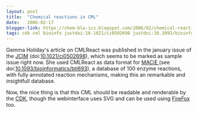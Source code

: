```yaml
---
layout: post
title:  "Chemical reactions in CML"
date:   2006-02-17
blogger-link: https://chem-bla-ics.blogspot.com/2006/02/chemical-reactions-in-cml.html
tags: cdk cml bioinfo justdoi:10.1021/ci0502698 justdoi:10.1093/bioinformatics/bti693
---
```


Gemma Holiday's article on CMLReact was published in the january issue of the [JCIM](http://pubs3.acs.org/acs/journals/toc.page?incoden=jcisd8)
(doi:[10.1021/ci0502698](https://doi.org/10.1021/ci0502698)), which seems to be marked as sample issue right now. She used CMLReact as data format for
[MACiE <i class="fa-solid fa-link-slash fa-xs"></i>](http://www-mitchell.ch.cam.ac.uk/macie/) (see doi:[10.1093/bioinformatics/bti693](https://doi.org/10.1093/bioinformatics/bti693)), a
database of 100 enzyme reactions, with fully annotated reaction mechanisms, making this an remarkable and insightfull database.

Now, the nice thing is that this CML should be readable and renderable by the [CDK](http://cdk.sf.net/), though the webinterface uses
SVG and can be used using [FireFox](http://www.mozilla.com/firefox/) too.
